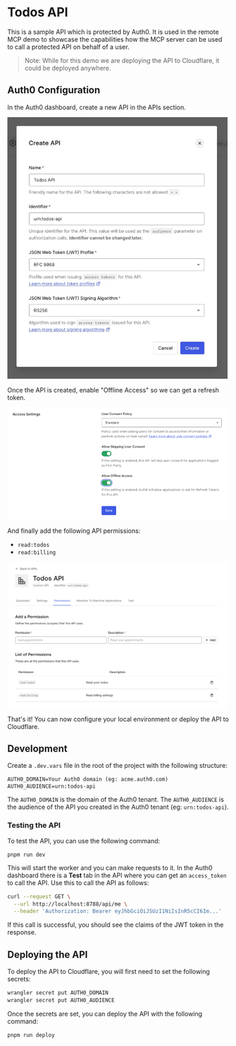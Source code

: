 # Todos API

This is a sample API which is protected by Auth0. It is used in the remote MCP demo to showcase the capabilities how the MCP server can be used to call a protected API on behalf of a user.

> Note: While for this demo we are deploying the API to Cloudflare, it could be deployed anywhere.

## Auth0 Configuration

In the Auth0 dashboard, create a new API in the APIs section.

<img src="../../docs/create-api.jpg" width="500" alt="Create API">

Once the API is created, enable "Offline Access" so we can get a refresh token.

<img src="../../docs/offline-access.jpg" width="500" alt="Enable Offline Access">

And finally add the following API permissions:

- `read:todos`
- `read:billing`

<img src="../../docs/create-permissions.jpg" width="500" alt="Create Permissions">

That's it! You can now configure your local environment or deploy the API to Cloudflare.

## Development

Create a `.dev.vars` file in the root of the project with the following structure:

```
AUTH0_DOMAIN=Your Auth0 domain (eg: acme.auth0.com)
AUTH0_AUDIENCE=urn:todos-api
```

The `AUTH0_DOMAIN` is the domain of the Auth0 tenant. The `AUTH0_AUDIENCE` is the audience of the API you created in the Auth0 tenant (eg: `urn:todos-api`).

### Testing the API

To test the API, you can use the following command:

```
pnpm run dev
```

This will start the worker and you can make requests to it. In the Auth0 dashboard there is a **Test** tab in the API where you can get an `access_token` to call the API. Use this to call the API as follows:

```bash
curl --request GET \
  --url http://localhost:8788/api/me \
  --header 'Authorization: Bearer eyJhbGciOiJSUzI1NiIsInR5cCI6Im...'
```

If this call is successful, you should see the claims of the JWT token in the response.

## Deploying the API

To deploy the API to Cloudflare, you will first need to set the following secrets:

```bash
wrangler secret put AUTH0_DOMAIN
wrangler secret put AUTH0_AUDIENCE
```

Once the secrets are set, you can deploy the API with the following command:

```bash
pnpm run deploy
```
